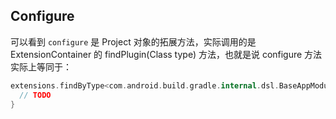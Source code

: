 
## Configure

可以看到 `configure` 是 Project 对象的拓展方法，实际调用的是 ExtensionContainer 的 findPlugin(Class type) 方法，也就是说 configure 方法实际上等同于：

```kotlin
extensions.findByType<com.android.build.gradle.internal.dsl.BaseAppModuleExtension>().run {
  // TODO
}
```
